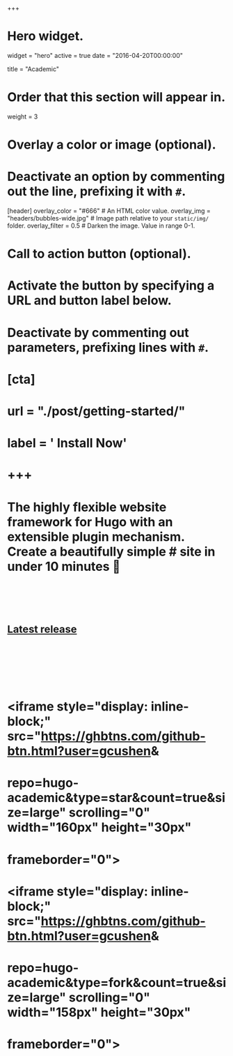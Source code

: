 +++
# Hero widget.
widget = "hero"
active = true
date = "2016-04-20T00:00:00"

title = "Academic"

# Order that this section will appear in.
weight = 3

# Overlay a color or image (optional).
#   Deactivate an option by commenting out the line, prefixing it with `#`.
[header]
  overlay_color = "#666"  # An HTML color value.
  overlay_img = "headers/bubbles-wide.jpg"  # Image path relative to your `static/img/` folder.
  overlay_filter = 0.5  # Darken the image. Value in range 0-1.

# Call to action button (optional).
#   Activate the button by specifying a URL and button label below.
#   Deactivate by commenting out parameters, prefixing lines with `#`.
# [cta]
#  url = "./post/getting-started/"
#  label = '<i class="fa fa-download"></i> Install Now'
# +++

# The highly flexible website framework for Hugo with an extensible plugin mechanism. Create a beautifully simple # site in under 10 minutes :rocket:
# <br>
# <small><a id="academic-release" href="https://sourcethemes.com/academic/tags/updates">Latest release</a></small>
# <br><br>
# <iframe style="display: inline-block;" src="https://ghbtns.com/github-btn.html?user=gcushen&amp;
# repo=hugo-academic&amp;type=star&amp;count=true&amp;size=large" scrolling="0" width="160px" height="30px"
# frameborder="0"></iframe>
# <iframe style="display: inline-block;" src="https://ghbtns.com/github-btn.html?user=gcushen&amp;
# repo=hugo-academic&amp;type=fork&amp;count=true&amp;size=large" scrolling="0" width="158px" height="30px" 
# frameborder="0"></iframe>

# <script type="text/javascript">
#  (function defer() {
#    if (window.jQuery) {
#      jQuery(document).ready(function(){
#        GetLatestReleaseInfo();
#      });
#    } else {
#      setTimeout(function() { defer() }, 50);
#    }
#  })();  
#  function GetLatestReleaseInfo() {
#    $.getJSON('https://api.github.com/repos/gcushen/hugo-academic/tags').done(function (json) {
#      let release = json[0];
#      // let downloadURL = release.zipball_url;
#      $('#academic-release').text('Latest release ' + release.name);  
#    });    
# }  
# </script>
